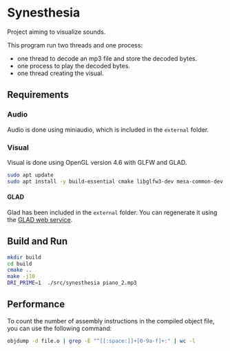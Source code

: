 # Synesthesia
Project aiming to visualize sounds.

This program run two threads and one process:
- one thread to decode an mp3 file and store the decoded bytes.
- one process to play the decoded bytes.
- one thread creating the visual.

## Requirements

### Audio
Audio is done using miniaudio, which is included in the `external` folder.

### Visual
Visual is done using OpenGL version 4.6 with GLFW and GLAD.

```bash
sudo apt update
sudo apt install -y build-essential cmake libglfw3-dev mesa-common-dev
```

#### GLAD
Glad has been included in the `external` folder. You can regenerate it using the [GLAD web service](https://glad.dav1d.de/).

## Build and Run
```bash
mkdir build
cd build
cmake ..
make -j10
DRI_PRIME=1  ./src/synesthesia piano_2.mp3
```


## Performance

To count the number of assembly instructions in the compiled object file, you can use the following command:
```bash
objdump -d file.o | grep -E "^[[:space:]]+[0-9a-f]+:" | wc -l
```